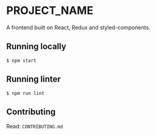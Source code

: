 # PROJECT_NAME

A frontend built on React, Redux and styled-components.

## Running locally

```
$ npm start
```

## Running linter

```
$ npm run lint
```

## Contributing

Read: `CONTRIBUTING.md`
